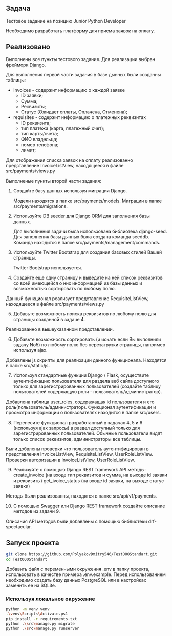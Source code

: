 ## Задача
Тестовое задание на позицию Junior Python Developer


Необходимо разработать платформу для приема заявок на оплату.


## Реализовано

Выполнены все пункты тестового задания. Для реализации выбран фрейморк Django.

Для выполнения первой части задания в базе дынных были созданны таблицы:
- invoices - cодержит информацию о каждой заявке
  - ID заявки;
  - Сумма;
  - Реквизиты;
  - Статус (Ожидает оплаты, Оплачена, Отменена);
- requisites - содержит информацию о платежных реквизитах
  - ID реквизита;
  - тип платежа (карта, платежный счет);
  - тип карты/счета;
  - ФИО владельца;
  - номер телефона;
  - лимит;

Для отображения списка заявок на оплату реализованно представление InvoiceListView, находящееся в файле src/payments/views.py

Выполненые пункты второй части задания:

1) Создайте базу данных используя миграции Django.

    Модели находятся в папке src/payments/models.
    Миграции в папке src/payments/migrations.
2) Используйте DB seeder для Django ORM для заполнения
базы данных.

    Для выполнения задачи была использована библиотека django-seed. Для заполнения базы дынных была создана команда seeddb. Команда находится в папке src/payments/management/commands.

3) Используйте Twitter Bootstrap для создания базовых стилей Вашей страницы.

    Twitter Bootstrap используется.

4) Создайте еще одну страницу и выведите на ней список реквизитов со всей имеющейся о них информацией из базы данных и возможностью сортировать по любому полю.

Данный функционал реализует представление RequisiteListView, находящееся в файле src/payments/views.py

5) Добавьте возможность поиска реквизитов по любому полю для страницы созданной в задаче 4.

Реализованно в вышеуказанном представлении.

6) Добавьте возможность сортировать (и искать если Вы выполнили задачу No5) по любому полю без перезагрузки страницы, например используя ajax.

Добавлены js скрипты для реализации данного функционала. Находятся в папке src/static/js.

7) Используя стандартные функции Django / Flask, осуществите аутентификацию пользователя для раздела веб сайта доступного только для зарегистрированных пользователей (создайте таблицу пользователей содержащую роли - пользователь/администратор).

Добавлена таблица user_roles, содеражащая id пользователя и его роль(пользователь/администратор).
Функционал аутентификации и просмотра информации о пользователях находится в папке src/users.

8) Перенесите функционал разработанный в задачах 4, 5 и 6 (используя ajax запросы) в раздел доступный только для зарегистрированных пользователей. Обычные пользователи видят только список реквизитов, администраторы все таблицы.

Были добвлены проверки что пользователь аутентифицирован в представления InvoiceListView, RequisiteListView, UserRoleListView. Проверки авторизации в InvoiceListView, UserRoleListView.

9) Реализуйте с помощью Django REST framework API методы:
	create_invoice (на входе тип реквизитов и сумма, на выходе id заявки и реквизиты)
	get_ivoice_status (на входе id заявки, на выходе статус заявки)

Методы были реализованны, находятся в папке src/api/v1/payments.

10) С помощью Swagger или Django REST framework создайте описание методов из задачи 9.

Описания API методов были добавлены с помощью библиотеки drf-spectacular.


## Запуск проекта

```bash
git clone https://github.com/PolyakovDmitry546/TestOOOStandart.git
cd TestOOOStandart
```
Добавить файл с переменными окружения .env в папку проекта, использовать в качестве примера .env.example. Перед использованием необходимо создать базу данных PostgreSQL или в настройках заменить ее на SQLite.


### Используя локальное окружение
```bash
python -m venv venv
.\venv\Scripts\Activate.ps1
pip install -r requirements.txt 
python .\src\manage.py migrate
python .\src\manage.py runserver
```